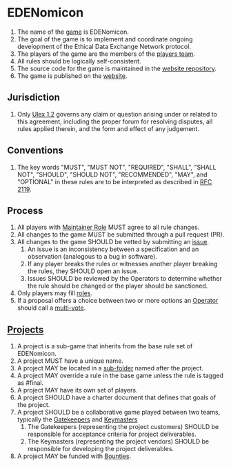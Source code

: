 # EDENomicon

1. The name of the [game](./Nomicon/) is EDENomicon.
1. The goal of the game is to implement and coordinate ongoing development of the Ethical Data Exchange Network protocol.
1. The players of the game are the members of the [players team](https://github.com/orgs/cryptotechguru/teams/players/members).
1. All rules should be logically self-consistent.
1. The source code for the game is maintained in the [website repository](https://github.com/cryptotechguru/EDENomicon).
1. The game is published on the [website](https://cryptotechguru.github.io/EDENomicon/).

## Jurisdiction

1. Only [Ulex 1.2](https://ulex.law/versions/1.2) governs any claim or question arising under or related to this agreement, including the proper forum for resolving disputes, all rules applied therein, and the form and effect of any judgement.

## Conventions

1. The key words "MUST", "MUST NOT", "REQUIRED", "SHALL", "SHALL NOT", "SHOULD", "SHOULD NOT", "RECOMMENDED", "MAY", and "OPTIONAL" in these rules are to be interpreted as described in [RFC 2119](https://www.ietf.org/rfc/rfc2119.txt).

## Process

1. All players with [Maintainer Role](Roles/Maintainer/) MUST agree to all rule changes.
1. All changes to the game MUST be submitted through a pull request (PR).
1. All changes to the game SHOULD be vetted by submitting an [issue](https://github.com/cryptotechguru/EDENomicon/issues).
    1. An issue is an inconsistency between a specification and an observation (analogous to a bug in software).
    1. If any player breaks the rules or witnesses another player breaking the rules, they SHOULD open an issue.
    1. Issues SHOULD be reviewed by the Operators to determine whether the rule should be changed or the player should be sanctioned.
1. Only players may fill [roles](Roles/).
1. If a proposal offers a choice between two or more options an [Operator](Roles/Operator/) should call a [multi-vote](multi-vote.md).

## [Projects](Projects/)

1. A project is a sub-game that inherits from the base rule set of EDENomicon.
1. A project MUST have a unique name.
1. A project MAY be located in a [sub-folder](Projects/) named after the project.
1. A project MAY override a rule in the base game unless the rule is tagged as #final.
1. A project MAY have its own set of players. 
1. A project SHOULD have a charter document that defines that goals of the project.
1. A project SHOULD be a collaborative game played between two teams, typically the [Gatekeepers](Roles/Gatekeeper) and [Keymasters](Roles/Keymaster)
    1. The Gatekeepers (representing the project customers) SHOULD be responsible for acceptance criteria for project deliverables.
    1. The Keymasters (representing the project vendors) SHOULD be responsible for developing the project deliverables.
1. A project MAY be funded with [Bounties](Projects/Bounties).

